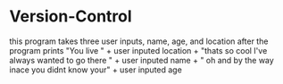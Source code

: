 # Version-Control
this program takes three user inputs, name, age, and location
after the program prints 
"You live " + user inputed location + "thats so cool I've always wanted to go there " + user inputed name + " oh and by the way inace you didnt know your" + user inputed age

